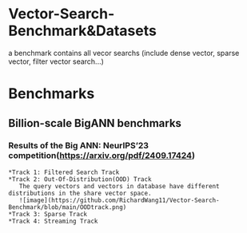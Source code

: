 # Vector-Search-Benchmark&Datasets
a benchmark contains all vecor searchs (include dense vector, sparse vector, filter vector search...)
# Benchmarks
## Billion-scale BigANN benchmarks
### Results of the Big ANN: NeurIPS’23 competition(https://arxiv.org/pdf/2409.17424)
    *Track 1: Filtered Search Track
    *Track 2: Out-Of-Distribution(OOD) Track
       The query vectors and vectors in database have different distributions in the share vector space.
       ![image](https://github.com/RichardWang11/Vector-Search-Benchmark/blob/main/OODtrack.png)
    *Track 3: Sparse Track
    *Track 4: Streaming Track
    
